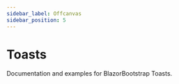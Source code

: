 ```yaml
---
sidebar_label: Offcanvas
sidebar_position: 5
---
```


# Toasts

Documentation and examples for BlazorBootstrap Toasts.